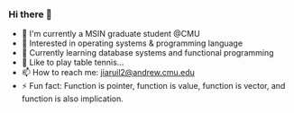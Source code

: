 ### Hi there 👋

<!--
**Willendless/Willendless** is a ✨ _special_ ✨ repository because its `README.md` (this file) appears on your GitHub profile.

Here are some ideas to get you started:

- 🔭 I’m currently working on ...
- 🌱 I’m currently learning ...
- 👯 I’m looking to collaborate on ...
- 🤔 I’m looking for help with ...
- 💬 Ask me about ...
- 📫 How to reach me: ...
- 😄 Pronouns: ...
- ⚡ Fun fact: ...
-->

- 🌈 I'm currently a MSIN graduate student @CMU
- 🔭 Interested in operating systems & programming language
- 🌱 Currently learning database systems and functional programming
- 🏓 Like to play table tennis...
- 📫 How to reach me: jiaruil2@andrew.cmu.edu
- ⚡ Fun fact: Function is pointer, function is value, function is vector, and function is also implication.
